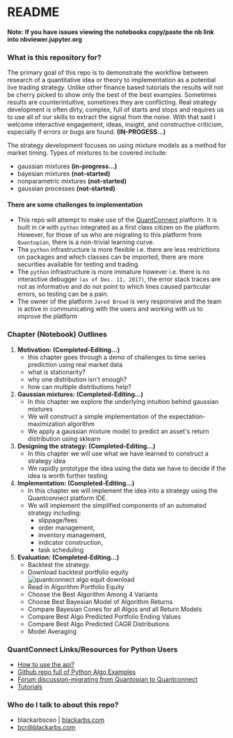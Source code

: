 
# README #

#### Note: If you have issues viewing the notebooks copy/paste the nb link into nbviewer.jupyter.org

### What is this repository for? ###

The primary goal of this repo is to demonstrate the workflow between research of a quantitative idea or theory to implementation as a potential live trading strategy. Unlike other finance based tutorials the results will not be cherry picked to show only the best of the best examples. Sometimes results are counterintuitive, sometimes they are conflicting. Real strategy development is often dirty, complex, full of starts and stops and requires us to use all of our skills to extract the signal from the noise. With that said I welcome interactive engagement, ideas, insight, and constructive criticism, especially if errors or bugs are found. **(IN-PROGESS...)**

The strategy development focuses on using mixture models as a method for market timing. Types of mixtures to be covered include:

* gaussian mixtures **(in-progress...)**
* bayesian mixtures **(not-started)**
* nonparametric mixtures **(not-started)**
* gaussian processes **(not-started)**


#### There are some challenges to implementation ####

* This repo will attempt to make use of the [QuantConnect](https://www.quantconnect.com/) platform. It is built in `C#` with `python` integrated as a first class citizen on the platform. However, for those of us who are migrating to this platform from `Quantopian`, there is a non-trivial learning curve. 
* The `python` infrastructure is more flexible i.e. there are less restrictions on packages and which classes can be imported, there are more securities available for testing and trading.
* The `python` infrastructure is more immature however i.e. there is no interactive debugger `(as of Dec. 11, 2017)`, the error stack traces are not as informative and do not point to which lines caused particular errors, so testing can be a pain.
* The owner of the platform `Jared Broad` is very responsive and the team is active in communicating with the users and working with us to improve the platform
 
### Chapter (Notebook) Outlines ###

1. **Motivation: (Completed-Editing...)**
	- this chapter goes through a demo of challenges to time series prediction using real market data
	- what is stationarity?
	- why one distribution isn't enough?
	- how can multiple distributions help?
2. **Gaussian mixtures: (Completed-Editing...)**
	- In this chapter we explore the underlying intuition behind gaussian mixtures
	- We will construct a simple implementation of the expectation-maximization algorithm
	- We apply a gaussian mixture model to predict an asset's return distribution using sklearn
3. **Designing the strategy: (Completed-Editing...)**
	- In this chapter we will use what we have learned to construct a strategy idea
	- We rapidly prototype the idea using the data we have to decide if the idea is worth further testing
4. **Implementation: (Completed-Editing...)**
	- In this chapter we will implement the idea into a strategy using the Quantconnect platform IDE.
	- We will implement the simplified components of an automated strategy including:
		* slippage/fees		
		* order management, 
		* inventory management, 
		* indicator construction,
		* task scheduling
5. **Evaluation: (Completed-Editing...)**
	- Backtest the strategy.
	- Download backtest portfolio equity
	![quantconnect algo equit download](https://raw.githubusercontent.com/BlackArbsCEO/mixture_model_trading_public/master/visuals/05_Algorithm_Evaluation/Quantconnect-download-data-gif-Peek%202018-02-19%2010-42.gif)
	- Read in Algorithm Portfolio Equity
	- Choose the Best Algorithm Among 4 Variants
	- Choose Best Bayesian Model of Algorithm Returns
	- Compare Bayesian Cones for all Algos and all Return Models
	- Compare Best Algo Predicted Portfolio Ending Values
	- Compare Best Algo Predicted CAGR Distributions
	- Model Averaging

### QuantConnect Links/Resources for Python Users ###

* [How to use the api?](https://www.quantconnect.com/docs)
* [Github repo full of Python Algo Examples](https://github.com/QuantConnect/Lean/tree/master/Algorithm.Python)
* [Forum discussion-migrating from Quantopian to Quantconnect](https://www.quantconnect.com/forum/discussion/2317/migrating-from-quantopian-to-quantconnect/p2)
* [Tutorials](https://www.quantconnect.com/tutorials/)


### Who do I talk to about this repo? ###

* blackarbsceo | [blackarbs.com](www.blackarbs.com)
* bcr@blackarbs.com

